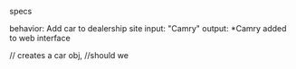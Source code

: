 specs

behavior: Add car to dealership site
input: "Camry"
output: *Camry added to web interface

// creates a car obj, 
//should
we
